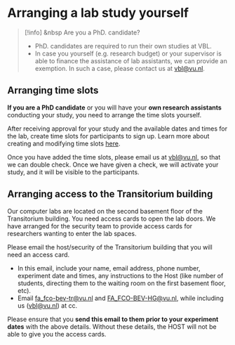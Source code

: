 
# Arranging a lab study yourself

>[!info] <i class="fa-solid fa-info"></i> &nbsp Are you a PhD. candidate?
>- PhD. candidates are required to run their own studies at VBL.
>- In case you yourself (e.g. research budget) or your supervisor is able to finance the assistance of lab assistants, we can provide an exemption. In such a case, please contact us at [vbl@vu.nl](mailto:vbl@vu.nl).   

## Arranging time slots

**If you are a PhD candidate** or you will have your **own research assistants** conducting your study, you need to arrange the time slots yourself.

After receiving approval for your study and the available dates and times for the lab, create time slots for participants to sign up. Learn more about creating and modifying time slots [here](arranging-time-slots).

Once you have added the time slots, please email us at [vbl@vu.nl](mailto:vbl@vu.nl), so that we can double check. Once we have given a check, we will activate your study, and it will be visible to the participants.

## Arranging access to the Transitorium building 

Our computer labs are located on the second basement floor of the Transitorium building. You need access cards to open the lab doors. We have arranged for the security team to provide access cards for researchers wanting to enter the lab spaces.

Please email the host/security of the Transitorium building that you will need an access card. 
- In this email, include your name, email address, phone number, experiment date and times, any instructions to the Host (like number of students, directing them to the waiting room on the first basement floor, etc). 
- Email [fa_fco-bev-tr@vu.nl](mailto:fa_fco-bev-tr@vu.nl) and [FA_FCO-BEV-HG@vu.nl](FA_FCO-BEV-HG@vu.nl), while including us ([vbl@vu.nl](mailto:vbl@vu.nl)) at cc. 

Please ensure that you **send this email to them prior to your experiment dates** with the above details. Without these details, the HOST will not be able to give you the access cards.

